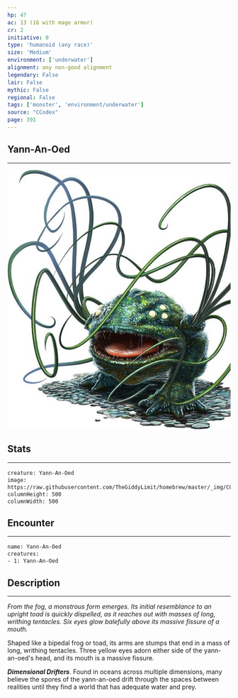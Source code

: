 ```yaml
---
hp: 47
ac: 13 (16 with mage armor)
cr: 2
initiative: 0
type: 'humanoid (any race)'    
size: 'Medium'
environment: ['underwater']
alignment: any non-good alignment
legendary: False
lair: False
mythic: False
regional: False
tags: ['monster', 'environment/underwater']
source: "CCodex"
page: 391
---
```


## Yann-An-Oed
---

![|600](https://raw.githubusercontent.com/TheGiddyLimit/homebrew/master/_img/CCodex/Yannanoed.jpg)

## Stats
---

```statblock
creature: Yann-An-Oed
image: https://raw.githubusercontent.com/TheGiddyLimit/homebrew/master/_img/CCodex/yannanoed_token.png
columnHeight: 500
columnWidth: 500
```

## Encounter
---

```encounter-table
name: Yann-An-Oed
creatures:
- 1: Yann-An-Oed
```

## Description
---
_From the fog, a monstrous form emerges. Its initial resemblance to an upright toad is quickly dispelled, as it reaches out with masses of long, writhing tentacles. Six eyes glow balefully above its massive fissure of a mouth._

Shaped like a bipedal frog or toad, its arms are stumps that end in a mass of long, writhing tentacles. Three yellow eyes adorn either side of the yann-an-oed's head, and its mouth is a massive fissure.

**_Dimensional Drifters_**. Found in oceans across multiple dimensions, many believe the spores of the yann-an-oed drift through the spaces between realities until they find a world that has adequate water and prey.






